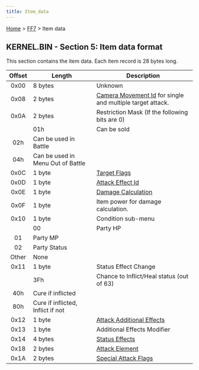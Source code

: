 ```yaml
---
title: Item_data
---
```


[Home](../index.md) > [FF7](../FF7.md) > Item data

## KERNEL.BIN - Section 5: Item data format

This section contains the item data. Each item record is 28 bytes long.

| Offset | Length                            | Description                                                                                                |
|:------:|-----------------------------------|------------------------------------------------------------------------------------------------------------|
|  0x00  | 8 bytes                           | Unknown                                                                                                    |
|  0x08  | 2 bytes                           | [Camera Movement Id](Battle/Camera_Movement_Id_List.md) for single and multiple target attack. |
|  0x0A  | 2 bytes                           | Restriction Mask (If the following bits are 0)                                                             |
|        | 01h                               | Can be sold                                                                                                |
|  02h   | Can be used in Battle             |                                                                                                            |
|  04h   | Can be used in Menu Out of Battle |                                                                                                            |
|  0x0C  | 1 byte                            | [Target Flags](Battle/Targeting_Data.md)                                                       |
|  0x0D  | 1 byte                            | [Attack Effect Id](Battle/Attack_Effect_Id_List.md)                                            |
|  0x0E  | 1 byte                            | [Damage Calculation](Battle/Damage_Calculation.md)                                             |
|  0x0F  | 1 byte                            | Item power for damage calculation.                                                                         |
|  0x10  | 1 byte                            | Condition sub-menu                                                                                         |
|        | 00                                | Party HP                                                                                                   |
|   01   | Party MP                          |                                                                                                            |
|   02   | Party Status                      |                                                                                                            |
| Other  | None                              |                                                                                                            |
|  0x11  | 1 byte                            | Status Effect Change                                                                                       |
|        | 3Fh                               | Chance to Inflict/Heal status (out of 63)                                                                  |
|  40h   | Cure if inflicted                 |                                                                                                            |
|  80h   | Cure if inflicted, Inflict if not |                                                                                                            |
|  0x12  | 1 byte                            | [Attack Additional Effects](Battle/Attack_Special_Effects.md)                                  |
|  0x13  | 1 byte                            | Additional Effects Modifier                                                                                |
|  0x14  | 4 bytes                           | [Status Effects](Battle/Status_Effects.md)                                                     |
|  0x18  | 2 bytes                           | [Attack Element](Battle/Elemental_Data.md)                                                     |
|  0x1A  | 2 bytes                           | [Special Attack Flags](Battle/Special_Attack_Flags.md)                                         |
